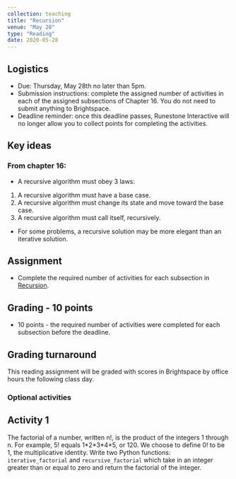 ```yaml
---
collection: teaching
title: "Recursion"
venue: "May 28"
type: "Reading"
date: 2020-05-28
---
```

## Logistics
* Due: Thursday, May 28th no later than 5pm.
* Submission instructions: complete the assigned number of activities in each
	of the assigned subsections of Chapter 16. You do not need to submit
	anything to Brightspace.
* Deadline reminder: once this deadline passes, Runestone Interactive will no
	longer allow you to collect points for completing the activities.

## Key ideas
### From chapter 16:
* A recursive algorithm must obey 3 laws:
1. A recursive algorithm must have a base case.
2. A recursive algorithm must change its state and move toward the base case.
3. A recursive algorithm must call itself, recursively.
* For some problems, a recursive solution may be more elegant
than an iterative solution.

## Assignment
* Complete the required number of activities for each subsection in
[Recursion](https://runestone.academy/runestone/assignments/doAssignment?assignment_id=37507).

## Grading - 10 points
* 10 points - the required number of activities were completed for each
	subsection before the deadline.

## Grading turnaround
This reading assignment  will be graded with scores in Brightspace by office
hours the following class day.

### Optional activities
## Activity 1
The factorial of a number, written n!, is the product of the
integers 1 through n. For example, 5! equals 1\*2\*3\*4\*5, or 120. We choose
to define 0! to be 1, the multiplicative identity. Write two Python functions:
`iterative_factorial` and `recursive_factorial` which take in an integer
greater
than or equal to zero and return the factorial of the integer.
